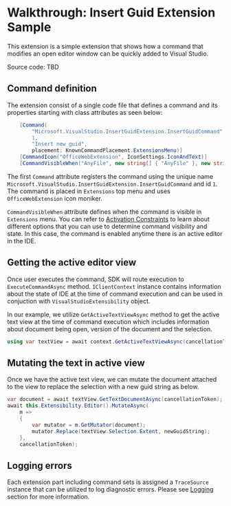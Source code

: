 # Walkthrough: Insert Guid Extension Sample

This extension is a simple extension that shows how a command that modifies an open editor window can be quickly added to Visual Studio.

Source code: TBD

## Command definition

The extension consist of a single code file that defines a command and its properties starting with class attributes as seen below:

```csharp
	[Command(
		"Microsoft.VisualStudio.InsertGuidExtension.InsertGuidCommand",
		1,
		"Insert new guid",
		placement: KnownCommandPlacement.ExtensionsMenu)]
	[CommandIcon("OfficeWebExtension", IconSettings.IconAndText)]
	[CommandVisibleWhen("AnyFile", new string[] { "AnyFile" }, new string[] { "ClientContext:Shell.ActiveEditorContentType=.+" })]
```

The first `Command` attribute registers the command using the unique name `Microsoft.VisualStudio.InsertGuidExtension.InsertGuidCommand` and id `1`. The command is placed in `Extensions` top menu and uses `OfficeWebExtension` icon moniker.

`CommandVisibleWhen` attribute defines when the command is visible in `Extensions` menu. You can refer to [Activation Constraints]() to learn about different options that you can use to determine command visibility and state. In this case, the command is enabled anytime there is an active editor in the IDE.

## Getting the active editor view

Once user executes the command, SDK will route execution to `ExecuteCommandAsync` method. `IClientContext` instance contains information about the state of IDE at the time of command execution and can be used in conjuction with `VisualStudioExtensibility` object.

In our example, we utilize `GetActiveTextViewAsync` method to get the active text view at the time of command execution which includes information about document being open, version of the document and the selection.

```csharp
using var textView = await context.GetActiveTextViewAsync(cancellationToken);
```
## Mutating the text in active view

Once we have the active text view, we can mutate the document attached to the view to replace the selection with a new guid string as below.

```csharp
var document = await textView.GetTextDocumentAsync(cancellationToken);
await this.Extensibility.Editor().MutateAsync(
    m =>
    {
        var mutator = m.GetMutator(document);
        mutator.Replace(textView.Selection.Extent, newGuidString);
    },
    cancellationToken);
```

## Logging errors

Each extension part including command sets is assigned a `TraceSource` instance that can be utilized to log diagnostic errors. Please see [Logging](../Inside_the_SDK/Logging.md) section for more information.